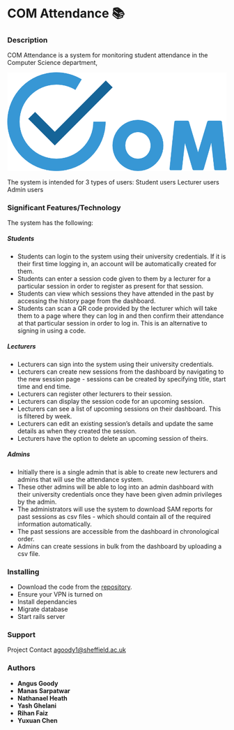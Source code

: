 # COM Attendance 📚
 
### Description
COM Attendance is a system for monitoring student attendance in the Computer Science department,
 
![COM Attendance Logo](logo.png "COM Logo")
 
The system is intended for 3 types of users:
Student users
Lecturer users
Admin users
 
 
### Significant Features/Technology
The system has the following:
 
##### Students
- Students can login to the system using their university credentials. If it is their first time logging in, an account will be automatically created for them.
- Students can enter a session code given to them by a lecturer for a particular session in order to register as present for that session.
- Students can view which sessions they have attended in the past by accessing the history page from the dashboard.
- Students can scan a QR code provided by the lecturer which will take them to a page where they can log in and then confirm their attendance at that particular session in order to log in. This is an alternative to signing in using a code.
 
 
##### Lecturers
- Lecturers can sign into the system using their university credentials.
- Lecturers can create new sessions from the dashboard by navigating to the new session page - sessions can be created by specifying title, start time and end time.
- Lecturers can register other lecturers to their session.
- Lecturers can display the session code for an upcoming session.
- Lecturers can see a list of upcoming sessions on their dashboard. This is filtered by week.
- Lecturers can edit an existing session’s details and update the same details as when they created the session.
- Lecturers have the option to delete an upcoming session of theirs.
 
##### Admins
- Initially there is a single admin that is able to create new lecturers and admins that will use the attendance system.
- These other admins will be able to log into an admin dashboard with their university credentials once they have been given admin privileges by the admin.
- The administrators will use the system to download SAM reports for past sessions as csv files - which should contain all of the required information automatically.
- The past sessions are accessible from the dashboard in chronological order.
- Admins can create sessions in bulk from the dashboard by uploading a csv file.
 
 
 
### Installing
* Download the code from the [repository](https://git.shefcompsci.org.uk/com3420-2020-21/team11/project).
* Ensure your VPN is turned on
* Install dependancies
* Migrate database
* Start rails server
 
 
### Support
Project Contact <agoody1@sheffield.ac.uk>
 
 
### Authors
 
* **Angus Goody** 
* **Manas Sarpatwar**
* **Nathanael Heath** 
* **Yash Ghelani** 
* **Rihan Faiz** 
* **Yuxuan Chen**